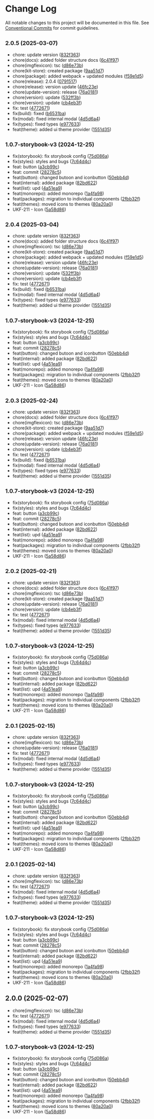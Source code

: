 # Change Log

All notable changes to this project will be documented in this file.
See [Conventional Commits](https://conventionalcommits.org) for commit guidelines.

## <small>2.0.5 (2025-03-07)</small>

* chore: update version ([832f363](https://gitlab.optimacros.com/fe/ui-kit/commit/832f363))
* chore(docs): added folder structure docs ([6c41f97](https://gitlab.optimacros.com/fe/ui-kit/commit/6c41f97))
* chore(imgflexicon): tsc ([d86e73b](https://gitlab.optimacros.com/fe/ui-kit/commit/d86e73b))
* chore(kit-store): created package ([9aa51d7](https://gitlab.optimacros.com/fe/ui-kit/commit/9aa51d7))
* chore(package): added webpack + updated modules ([f59e1d5](https://gitlab.optimacros.com/fe/ui-kit/commit/f59e1d5))
* chore(release): 2.0.4 ([0791517](https://gitlab.optimacros.com/fe/ui-kit/commit/0791517))
* chore(release): version update ([46fc23e](https://gitlab.optimacros.com/fe/ui-kit/commit/46fc23e))
* chore(update-version): release ([76a0181](https://gitlab.optimacros.com/fe/ui-kit/commit/76a0181))
* chore(version): update ([532ff3b](https://gitlab.optimacros.com/fe/ui-kit/commit/532ff3b))
* chore(version): update ([cb4eb3f](https://gitlab.optimacros.com/fe/ui-kit/commit/cb4eb3f))
* fix: test ([4772671](https://gitlab.optimacros.com/fe/ui-kit/commit/4772671))
* fix(build): fixed ([b6531ba](https://gitlab.optimacros.com/fe/ui-kit/commit/b6531ba))
* fix(modal): fixed internal modal ([4d5d6a4](https://gitlab.optimacros.com/fe/ui-kit/commit/4d5d6a4))
* fix(types): fixed types ([e977633](https://gitlab.optimacros.com/fe/ui-kit/commit/e977633))
* feat(theme): added ui theme provider ([1551d35](https://gitlab.optimacros.com/fe/ui-kit/commit/1551d35))



## <small>1.0.7-storybook-v3 (2024-12-25)</small>

* fix(storybook): fix storybook config ([75d086a](https://gitlab.optimacros.com/fe/ui-kit/commit/75d086a))
* fix(styles): styles and bugs ([7c64d4c](https://gitlab.optimacros.com/fe/ui-kit/commit/7c64d4c))
* feat: button ([a3cb99c](https://gitlab.optimacros.com/fe/ui-kit/commit/a3cb99c))
* feat: commit ([28278c5](https://gitlab.optimacros.com/fe/ui-kit/commit/28278c5))
* feat(button): changed butoon and iconbutton ([50ebb4d](https://gitlab.optimacros.com/fe/ui-kit/commit/50ebb4d))
* feat(internal): added package ([82bd622](https://gitlab.optimacros.com/fe/ui-kit/commit/82bd622))
* feat(list): upd ([4a51ea9](https://gitlab.optimacros.com/fe/ui-kit/commit/4a51ea9))
* feat(monorepo): added monorepo ([1a4fa98](https://gitlab.optimacros.com/fe/ui-kit/commit/1a4fa98))
* feat(packages): migration to individual components ([2fbb32f](https://gitlab.optimacros.com/fe/ui-kit/commit/2fbb32f))
* feat(themes): moved icons to themes ([80a20a0](https://gitlab.optimacros.com/fe/ui-kit/commit/80a20a0))
* UKF-211 - Icon ([5a58d86](https://gitlab.optimacros.com/fe/ui-kit/commit/5a58d86))





## <small>2.0.4 (2025-03-04)</small>

* chore: update version ([832f363](https://gitlab.optimacros.com/fe/ui-kit/commit/832f363))
* chore(docs): added folder structure docs ([6c41f97](https://gitlab.optimacros.com/fe/ui-kit/commit/6c41f97))
* chore(imgflexicon): tsc ([d86e73b](https://gitlab.optimacros.com/fe/ui-kit/commit/d86e73b))
* chore(kit-store): created package ([9aa51d7](https://gitlab.optimacros.com/fe/ui-kit/commit/9aa51d7))
* chore(package): added webpack + updated modules ([f59e1d5](https://gitlab.optimacros.com/fe/ui-kit/commit/f59e1d5))
* chore(release): version update ([46fc23e](https://gitlab.optimacros.com/fe/ui-kit/commit/46fc23e))
* chore(update-version): release ([76a0181](https://gitlab.optimacros.com/fe/ui-kit/commit/76a0181))
* chore(version): update ([532ff3b](https://gitlab.optimacros.com/fe/ui-kit/commit/532ff3b))
* chore(version): update ([cb4eb3f](https://gitlab.optimacros.com/fe/ui-kit/commit/cb4eb3f))
* fix: test ([4772671](https://gitlab.optimacros.com/fe/ui-kit/commit/4772671))
* fix(build): fixed ([b6531ba](https://gitlab.optimacros.com/fe/ui-kit/commit/b6531ba))
* fix(modal): fixed internal modal ([4d5d6a4](https://gitlab.optimacros.com/fe/ui-kit/commit/4d5d6a4))
* fix(types): fixed types ([e977633](https://gitlab.optimacros.com/fe/ui-kit/commit/e977633))
* feat(theme): added ui theme provider ([1551d35](https://gitlab.optimacros.com/fe/ui-kit/commit/1551d35))



## <small>1.0.7-storybook-v3 (2024-12-25)</small>

* fix(storybook): fix storybook config ([75d086a](https://gitlab.optimacros.com/fe/ui-kit/commit/75d086a))
* fix(styles): styles and bugs ([7c64d4c](https://gitlab.optimacros.com/fe/ui-kit/commit/7c64d4c))
* feat: button ([a3cb99c](https://gitlab.optimacros.com/fe/ui-kit/commit/a3cb99c))
* feat: commit ([28278c5](https://gitlab.optimacros.com/fe/ui-kit/commit/28278c5))
* feat(button): changed butoon and iconbutton ([50ebb4d](https://gitlab.optimacros.com/fe/ui-kit/commit/50ebb4d))
* feat(internal): added package ([82bd622](https://gitlab.optimacros.com/fe/ui-kit/commit/82bd622))
* feat(list): upd ([4a51ea9](https://gitlab.optimacros.com/fe/ui-kit/commit/4a51ea9))
* feat(monorepo): added monorepo ([1a4fa98](https://gitlab.optimacros.com/fe/ui-kit/commit/1a4fa98))
* feat(packages): migration to individual components ([2fbb32f](https://gitlab.optimacros.com/fe/ui-kit/commit/2fbb32f))
* feat(themes): moved icons to themes ([80a20a0](https://gitlab.optimacros.com/fe/ui-kit/commit/80a20a0))
* UKF-211 - Icon ([5a58d86](https://gitlab.optimacros.com/fe/ui-kit/commit/5a58d86))





## <small>2.0.3 (2025-02-24)</small>

* chore: update version ([832f363](https://gitlab.optimacros.com/fe/ui-kit/commit/832f363))
* chore(docs): added folder structure docs ([6c41f97](https://gitlab.optimacros.com/fe/ui-kit/commit/6c41f97))
* chore(imgflexicon): tsc ([d86e73b](https://gitlab.optimacros.com/fe/ui-kit/commit/d86e73b))
* chore(kit-store): created package ([9aa51d7](https://gitlab.optimacros.com/fe/ui-kit/commit/9aa51d7))
* chore(package): added webpack + updated modules ([f59e1d5](https://gitlab.optimacros.com/fe/ui-kit/commit/f59e1d5))
* chore(release): version update ([46fc23e](https://gitlab.optimacros.com/fe/ui-kit/commit/46fc23e))
* chore(update-version): release ([76a0181](https://gitlab.optimacros.com/fe/ui-kit/commit/76a0181))
* chore(version): update ([cb4eb3f](https://gitlab.optimacros.com/fe/ui-kit/commit/cb4eb3f))
* fix: test ([4772671](https://gitlab.optimacros.com/fe/ui-kit/commit/4772671))
* fix(build): fixed ([b6531ba](https://gitlab.optimacros.com/fe/ui-kit/commit/b6531ba))
* fix(modal): fixed internal modal ([4d5d6a4](https://gitlab.optimacros.com/fe/ui-kit/commit/4d5d6a4))
* fix(types): fixed types ([e977633](https://gitlab.optimacros.com/fe/ui-kit/commit/e977633))
* feat(theme): added ui theme provider ([1551d35](https://gitlab.optimacros.com/fe/ui-kit/commit/1551d35))



## <small>1.0.7-storybook-v3 (2024-12-25)</small>

* fix(storybook): fix storybook config ([75d086a](https://gitlab.optimacros.com/fe/ui-kit/commit/75d086a))
* fix(styles): styles and bugs ([7c64d4c](https://gitlab.optimacros.com/fe/ui-kit/commit/7c64d4c))
* feat: button ([a3cb99c](https://gitlab.optimacros.com/fe/ui-kit/commit/a3cb99c))
* feat: commit ([28278c5](https://gitlab.optimacros.com/fe/ui-kit/commit/28278c5))
* feat(button): changed butoon and iconbutton ([50ebb4d](https://gitlab.optimacros.com/fe/ui-kit/commit/50ebb4d))
* feat(internal): added package ([82bd622](https://gitlab.optimacros.com/fe/ui-kit/commit/82bd622))
* feat(list): upd ([4a51ea9](https://gitlab.optimacros.com/fe/ui-kit/commit/4a51ea9))
* feat(monorepo): added monorepo ([1a4fa98](https://gitlab.optimacros.com/fe/ui-kit/commit/1a4fa98))
* feat(packages): migration to individual components ([2fbb32f](https://gitlab.optimacros.com/fe/ui-kit/commit/2fbb32f))
* feat(themes): moved icons to themes ([80a20a0](https://gitlab.optimacros.com/fe/ui-kit/commit/80a20a0))
* UKF-211 - Icon ([5a58d86](https://gitlab.optimacros.com/fe/ui-kit/commit/5a58d86))





## <small>2.0.2 (2025-02-21)</small>

* chore: update version ([832f363](https://gitlab.optimacros.com/fe/ui-kit/commit/832f363))
* chore(docs): added folder structure docs ([6c41f97](https://gitlab.optimacros.com/fe/ui-kit/commit/6c41f97))
* chore(imgflexicon): tsc ([d86e73b](https://gitlab.optimacros.com/fe/ui-kit/commit/d86e73b))
* chore(kit-store): created package ([9aa51d7](https://gitlab.optimacros.com/fe/ui-kit/commit/9aa51d7))
* chore(update-version): release ([76a0181](https://gitlab.optimacros.com/fe/ui-kit/commit/76a0181))
* chore(version): update ([cb4eb3f](https://gitlab.optimacros.com/fe/ui-kit/commit/cb4eb3f))
* fix: test ([4772671](https://gitlab.optimacros.com/fe/ui-kit/commit/4772671))
* fix(modal): fixed internal modal ([4d5d6a4](https://gitlab.optimacros.com/fe/ui-kit/commit/4d5d6a4))
* fix(types): fixed types ([e977633](https://gitlab.optimacros.com/fe/ui-kit/commit/e977633))
* feat(theme): added ui theme provider ([1551d35](https://gitlab.optimacros.com/fe/ui-kit/commit/1551d35))



## <small>1.0.7-storybook-v3 (2024-12-25)</small>

* fix(storybook): fix storybook config ([75d086a](https://gitlab.optimacros.com/fe/ui-kit/commit/75d086a))
* fix(styles): styles and bugs ([7c64d4c](https://gitlab.optimacros.com/fe/ui-kit/commit/7c64d4c))
* feat: button ([a3cb99c](https://gitlab.optimacros.com/fe/ui-kit/commit/a3cb99c))
* feat: commit ([28278c5](https://gitlab.optimacros.com/fe/ui-kit/commit/28278c5))
* feat(button): changed butoon and iconbutton ([50ebb4d](https://gitlab.optimacros.com/fe/ui-kit/commit/50ebb4d))
* feat(internal): added package ([82bd622](https://gitlab.optimacros.com/fe/ui-kit/commit/82bd622))
* feat(list): upd ([4a51ea9](https://gitlab.optimacros.com/fe/ui-kit/commit/4a51ea9))
* feat(monorepo): added monorepo ([1a4fa98](https://gitlab.optimacros.com/fe/ui-kit/commit/1a4fa98))
* feat(packages): migration to individual components ([2fbb32f](https://gitlab.optimacros.com/fe/ui-kit/commit/2fbb32f))
* feat(themes): moved icons to themes ([80a20a0](https://gitlab.optimacros.com/fe/ui-kit/commit/80a20a0))
* UKF-211 - Icon ([5a58d86](https://gitlab.optimacros.com/fe/ui-kit/commit/5a58d86))





## <small>2.0.1 (2025-02-15)</small>

* chore: update version ([832f363](https://gitlab.optimacros.com/fe/ui-kit/commit/832f363))
* chore(imgflexicon): tsc ([d86e73b](https://gitlab.optimacros.com/fe/ui-kit/commit/d86e73b))
* chore(update-version): release ([76a0181](https://gitlab.optimacros.com/fe/ui-kit/commit/76a0181))
* fix: test ([4772671](https://gitlab.optimacros.com/fe/ui-kit/commit/4772671))
* fix(modal): fixed internal modal ([4d5d6a4](https://gitlab.optimacros.com/fe/ui-kit/commit/4d5d6a4))
* fix(types): fixed types ([e977633](https://gitlab.optimacros.com/fe/ui-kit/commit/e977633))
* feat(theme): added ui theme provider ([1551d35](https://gitlab.optimacros.com/fe/ui-kit/commit/1551d35))



## <small>1.0.7-storybook-v3 (2024-12-25)</small>

* fix(storybook): fix storybook config ([75d086a](https://gitlab.optimacros.com/fe/ui-kit/commit/75d086a))
* fix(styles): styles and bugs ([7c64d4c](https://gitlab.optimacros.com/fe/ui-kit/commit/7c64d4c))
* feat: button ([a3cb99c](https://gitlab.optimacros.com/fe/ui-kit/commit/a3cb99c))
* feat: commit ([28278c5](https://gitlab.optimacros.com/fe/ui-kit/commit/28278c5))
* feat(button): changed butoon and iconbutton ([50ebb4d](https://gitlab.optimacros.com/fe/ui-kit/commit/50ebb4d))
* feat(internal): added package ([82bd622](https://gitlab.optimacros.com/fe/ui-kit/commit/82bd622))
* feat(list): upd ([4a51ea9](https://gitlab.optimacros.com/fe/ui-kit/commit/4a51ea9))
* feat(monorepo): added monorepo ([1a4fa98](https://gitlab.optimacros.com/fe/ui-kit/commit/1a4fa98))
* feat(packages): migration to individual components ([2fbb32f](https://gitlab.optimacros.com/fe/ui-kit/commit/2fbb32f))
* feat(themes): moved icons to themes ([80a20a0](https://gitlab.optimacros.com/fe/ui-kit/commit/80a20a0))
* UKF-211 - Icon ([5a58d86](https://gitlab.optimacros.com/fe/ui-kit/commit/5a58d86))





## <small>2.0.1 (2025-02-14)</small>

* chore: update version ([832f363](https://gitlab.optimacros.com/fe/ui-kit/commit/832f363))
* chore(imgflexicon): tsc ([d86e73b](https://gitlab.optimacros.com/fe/ui-kit/commit/d86e73b))
* fix: test ([4772671](https://gitlab.optimacros.com/fe/ui-kit/commit/4772671))
* fix(modal): fixed internal modal ([4d5d6a4](https://gitlab.optimacros.com/fe/ui-kit/commit/4d5d6a4))
* fix(types): fixed types ([e977633](https://gitlab.optimacros.com/fe/ui-kit/commit/e977633))
* feat(theme): added ui theme provider ([1551d35](https://gitlab.optimacros.com/fe/ui-kit/commit/1551d35))



## <small>1.0.7-storybook-v3 (2024-12-25)</small>

* fix(storybook): fix storybook config ([75d086a](https://gitlab.optimacros.com/fe/ui-kit/commit/75d086a))
* fix(styles): styles and bugs ([7c64d4c](https://gitlab.optimacros.com/fe/ui-kit/commit/7c64d4c))
* feat: button ([a3cb99c](https://gitlab.optimacros.com/fe/ui-kit/commit/a3cb99c))
* feat: commit ([28278c5](https://gitlab.optimacros.com/fe/ui-kit/commit/28278c5))
* feat(button): changed butoon and iconbutton ([50ebb4d](https://gitlab.optimacros.com/fe/ui-kit/commit/50ebb4d))
* feat(internal): added package ([82bd622](https://gitlab.optimacros.com/fe/ui-kit/commit/82bd622))
* feat(list): upd ([4a51ea9](https://gitlab.optimacros.com/fe/ui-kit/commit/4a51ea9))
* feat(monorepo): added monorepo ([1a4fa98](https://gitlab.optimacros.com/fe/ui-kit/commit/1a4fa98))
* feat(packages): migration to individual components ([2fbb32f](https://gitlab.optimacros.com/fe/ui-kit/commit/2fbb32f))
* feat(themes): moved icons to themes ([80a20a0](https://gitlab.optimacros.com/fe/ui-kit/commit/80a20a0))
* UKF-211 - Icon ([5a58d86](https://gitlab.optimacros.com/fe/ui-kit/commit/5a58d86))





## 2.0.0 (2025-02-07)

* chore(imgflexicon): tsc ([d86e73b](https://gitlab.optimacros.com/fe/ui-kit/commit/d86e73b))
* fix: test ([4772671](https://gitlab.optimacros.com/fe/ui-kit/commit/4772671))
* fix(modal): fixed internal modal ([4d5d6a4](https://gitlab.optimacros.com/fe/ui-kit/commit/4d5d6a4))
* fix(types): fixed types ([e977633](https://gitlab.optimacros.com/fe/ui-kit/commit/e977633))
* feat(theme): added ui theme provider ([1551d35](https://gitlab.optimacros.com/fe/ui-kit/commit/1551d35))



## <small>1.0.7-storybook-v3 (2024-12-25)</small>

* fix(storybook): fix storybook config ([75d086a](https://gitlab.optimacros.com/fe/ui-kit/commit/75d086a))
* fix(styles): styles and bugs ([7c64d4c](https://gitlab.optimacros.com/fe/ui-kit/commit/7c64d4c))
* feat: button ([a3cb99c](https://gitlab.optimacros.com/fe/ui-kit/commit/a3cb99c))
* feat: commit ([28278c5](https://gitlab.optimacros.com/fe/ui-kit/commit/28278c5))
* feat(button): changed butoon and iconbutton ([50ebb4d](https://gitlab.optimacros.com/fe/ui-kit/commit/50ebb4d))
* feat(internal): added package ([82bd622](https://gitlab.optimacros.com/fe/ui-kit/commit/82bd622))
* feat(list): upd ([4a51ea9](https://gitlab.optimacros.com/fe/ui-kit/commit/4a51ea9))
* feat(monorepo): added monorepo ([1a4fa98](https://gitlab.optimacros.com/fe/ui-kit/commit/1a4fa98))
* feat(packages): migration to individual components ([2fbb32f](https://gitlab.optimacros.com/fe/ui-kit/commit/2fbb32f))
* feat(themes): moved icons to themes ([80a20a0](https://gitlab.optimacros.com/fe/ui-kit/commit/80a20a0))
* UKF-211 - Icon ([5a58d86](https://gitlab.optimacros.com/fe/ui-kit/commit/5a58d86))

